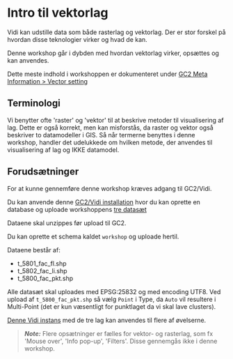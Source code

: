 # Intro til vektorlag
Vidi kan udstille data som både rasterlag og vektorlag. Der er stor forskel på hvordan disse teknologier virker og hvad de kan.

Denne workshop går i dybden med hvordan vektorlag virker, opsættes og kan anvendes.

Dette meste indhold i workshoppen er dokumenteret under [GC2 Meta Information > Vector setting](https://vidi.readthedocs.io/da/latest/pages/standard/92_gc2_meta_information.html#vector-settings)

## Terminologi
Vi benytter ofte 'raster' og 'vektor' til at beskrive metoder til visualisering af lag. Dette er også korrekt, men kan misforstås, da raster og vektor også beskriver to datamodeller i GIS.
Så når termerne benyttes i denne workshop, handler det udelukkede om hvilken metode, der anvendes til visualisering af lag og IKKE datamodel.

## Forudsætninger
For at kunne gennemføre denne workshop kræves adgang til GC2/Vidi.

Du kan anvende denne [GC2/Vidi installation](https://swarm.gc2.io/) hvor du kan oprette en database og uploade workshoppens [tre datasæt](https://github.com/gc2vidi/workshops/raw/main/Vidi-svg-layers/data/data.zip)

Dataene skal unzippes før upload til GC2.

Du kan oprette et schema kaldet `workshop` og uploade hertil.

Dataene består af:

* t_5801_fac_fl.shp
* t_5802_fac_li.shp
* t_5800_fac_pkt.shp

Alle datasæt skal uploades med EPSG:25832 og med encoding UTF8. Ved upload af `t_5800_fac_pkt.shp` så vælg `Point` i Type, da `Auto` vil resultere i Multi-Point (det er kun væsentligt for punktlaget da vi skal lave clusters).

[Denne Vidi instans](https://vidi.swarm.gc2.io/app/demo/workshop/) med de tre lag kan anvendes til flere af øvelserne.

> **_Note:_** Flere opsætninger er fælles for vektor- og rasterlag, som fx 'Mouse over', 'Info pop-up', 'Filters'. Disse gennemgås ikke i denne workshop.   
